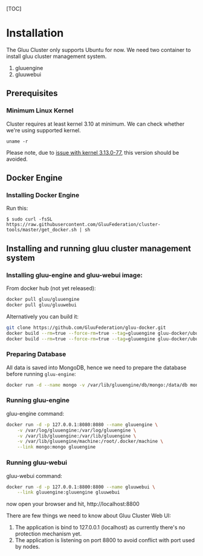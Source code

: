 [TOC]

# Installation
The Gluu Cluster only supports Ubuntu for now. We need two container to install gluu cluster management system.
1. gluuengine
2. gluuwebui

## Prerequisites

### Minimum Linux Kernel

Cluster requires at least kernel 3.10 at minimum. We can check whether we're using supported kernel.

    uname -r

Please note, due to [issue with kernel 3.13.0-77](../known-issues#unsupported-kernel), this version should be avoided.

## Docker Engine

### Installing Docker Engine

Run this:

```
$ sudo curl -fsSL https://raw.githubusercontent.com/GluuFederation/cluster-tools/master/get_docker.sh | sh
```

## Installing and running gluu cluster management system

### Installing gluu-engine and gluu-webui image:

From docker hub (not yet released):

```sh
docker pull gluu/gluuengine
docker pull gluu/gluuwebui
```

Alternatively you can build it:

```sh
git clone https://github.com/GluuFederation/gluu-docker.git
docker build --rm=true --force-rm=true --tag=gluuengine gluu-docker/ubuntu/14.04/gluuengine
docker build --rm=true --force-rm=true --tag=gluuengine gluu-docker/ubuntu/14.04/gluuwebui
```

### Preparing Database

All data is saved into MongoDB, hence we need to prepare the database before running `gluu-engine`:

```sh
docker run -d --name mongo -v /var/lib/gluuengine/db/mongo:/data/db mongo
```

### Running gluu-engine

gluu-engine command:

```sh
docker run -d -p 127.0.0.1:8080:8080 --name gluuengine \
    -v /var/log/gluuengine:/var/log/gluuengine \
    -v /var/lib/gluuengine:/var/lib/gluuengine \
    -v /var/lib/gluuengine/machine:/root/.docker/machine \
    --link mongo:mongo gluuengine
```

### Running gluu-webui

gluu-webui command:

```sh
docker run -d -p 127.0.0.1:8800:8800 --name gluuwebui \
    --link gluuengine:gluuengine gluuwebui
```

now open your browser and hit, http://localhost:8800

There are few things we need to know about Gluu Cluster Web UI:

1. The application is bind to 127.0.0.1 (localhost) as currently there's no protection mechanism yet.
2. The application is listening on port 8800 to avoid conflict with port used by nodes.
